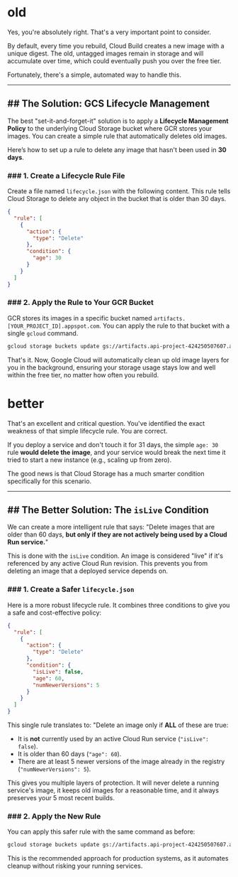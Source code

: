 # old
Yes, you're absolutely right. That's a very important point to consider.

By default, every time you rebuild, Cloud Build creates a new image with a unique digest. The old, untagged images remain in storage and will accumulate over time, which could eventually push you over the free tier.

Fortunately, there's a simple, automated way to handle this.

-----

## \#\# The Solution: GCS Lifecycle Management

The best "set-it-and-forget-it" solution is to apply a **Lifecycle Management Policy** to the underlying Cloud Storage bucket where GCR stores your images. You can create a simple rule that automatically deletes old images.

Here’s how to set up a rule to delete any image that hasn't been used in **30 days**.

### \#\#\# 1. Create a Lifecycle Rule File

Create a file named `lifecycle.json` with the following content. This rule tells Cloud Storage to delete any object in the bucket that is older than 30 days.

```json
{
  "rule": [
    {
      "action": {
        "type": "Delete"
      },
      "condition": {
        "age": 30
      }
    }
  ]
}
```

### \#\#\# 2. Apply the Rule to Your GCR Bucket

GCR stores its images in a specific bucket named `artifacts.[YOUR_PROJECT_ID].appspot.com`. You can apply the rule to that bucket with a single `gcloud` command.

```bash
gcloud storage buckets update gs://artifacts.api-project-424250507607.appspot.com --lifecycle-file=lifecycle.json
```

That's it. Now, Google Cloud will automatically clean up old image layers for you in the background, ensuring your storage usage stays low and well within the free tier, no matter how often you rebuild.

# better

That's an excellent and critical question. You've identified the exact weakness of that simple lifecycle rule. You are correct.

If you deploy a service and don't touch it for 31 days, the simple `age: 30` rule **would delete the image**, and your service would break the next time it tried to start a new instance (e.g., scaling up from zero).

The good news is that Cloud Storage has a much smarter condition specifically for this scenario.

-----

## \#\# The Better Solution: The `isLive` Condition

We can create a more intelligent rule that says: "Delete images that are older than 60 days, **but only if they are not actively being used by a Cloud Run service.**"

This is done with the `isLive` condition. An image is considered "live" if it's referenced by any active Cloud Run revision. This prevents you from deleting an image that a deployed service depends on.

### \#\#\# 1. Create a Safer `lifecycle.json`

Here is a more robust lifecycle rule. It combines three conditions to give you a safe and cost-effective policy:

```json
{
  "rule": [
    {
      "action": {
        "type": "Delete"
      },
      "condition": {
        "isLive": false,
        "age": 60,
        "numNewerVersions": 5
      }
    }
  ]
}
```

This single rule translates to: "Delete an image only if **ALL** of these are true:

  * It is **not** currently used by an active Cloud Run service (`"isLive": false`).
  * It is older than 60 days (`"age": 60`).
  * There are at least 5 newer versions of the image already in the registry (`"numNewerVersions": 5`).

This gives you multiple layers of protection. It will never delete a running service's image, it keeps old images for a reasonable time, and it always preserves your 5 most recent builds.

### \#\#\# 2. Apply the New Rule

You can apply this safer rule with the same command as before:

```bash
gcloud storage buckets update gs://artifacts.api-project-424250507607.appspot.com --lifecycle-file=lifecycle.json
```

This is the recommended approach for production systems, as it automates cleanup without risking your running services.
